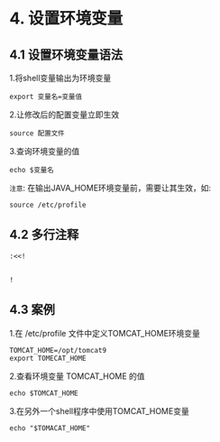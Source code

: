 # 4. 设置环境变量

## 4.1 设置环境变量语法
1.将shell变量输出为环境变量
```shell script
export 变量名=变量值
```

2.让修改后的配置变量立即生效
```shell script
source 配置文件
```

3.查询环境变量的值
```shell script
echo $变量名
```

`注意`: 在输出JAVA_HOME环境变量前，需要让其生效，如:
```shell script
source /etc/profile
```

## 4.2 多行注释
```shell script
:<<!


!
```

## 4.3 案例
1.在 /etc/profile 文件中定义TOMCAT_HOME环境变量
```shell script
TOMCAT_HOME=/opt/tomcat9
export TOMECAT_HOME
```

2.查看环境变量 TOMCAT_HOME 的值
```shell script
echo $TOMCAT_HOME
```

3.在另外一个shell程序中使用TOMCAT_HOME变量
```shell script
echo "$TOMACAT_HOME"
```